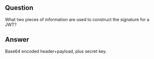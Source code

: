 ## Question

What two pieces of information are used to construct the signature for a JWT?

## Answer

Base64 encoded header+payload, plus secret key.